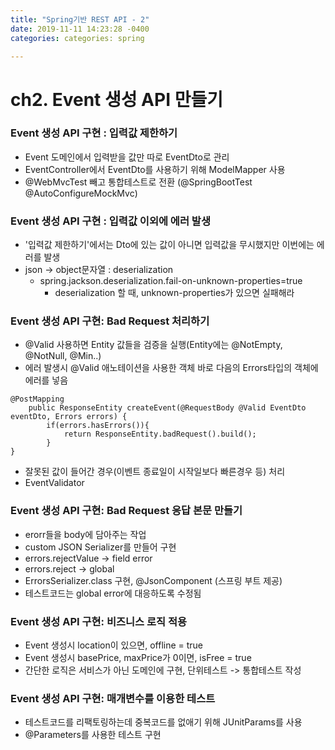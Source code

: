 ```yaml
---
title: "Spring기반 REST API - 2"
date: 2019-11-11 14:23:28 -0400
categories: categories: spring

---
```


ch2. Event 생성 API 만들기
========================

### Event 생성 API 구현 : 입력값 제한하기

- Event 도메인에서 입력받을 값만 따로 EventDto로 관리
- EventController에서 EventDto를 사용하기 위해 ModelMapper 사용
- @WebMvcTest 빼고 통합테스트로 전환 (@SpringBootTest @AutoConfigureMockMvc)

### Event 생성 API 구현 : 입력값 이외에 에러 발생
- '입력값 제한하기'에서는 Dto에 있는 값이 아니면 입력값을 무시했지만 이번에는 에러를 발생
- json -> object문자열 : deserialization
  - spring.jackson.deserialization.fail-on-unknown-properties=true
      - deserialization 할 때, unknown-properties가 있으면 실패해라
      
### Event 생성 API 구현: Bad Request 처리하기
- @Valid 사용하면 Entity 값들을 검증을 실행(Entity에는 @NotEmpty, @NotNull, @Min..)
- 에러 발생시 @Valid 애노테이션을 사용한 객체 바로 다음의 Errors타입의 객체에 에러를 넣음
```
@PostMapping
    public ResponseEntity createEvent(@RequestBody @Valid EventDto eventDto, Errors errors) {
        if(errors.hasErrors()){
            return ResponseEntity.badRequest().build();
        }
}
```

- 잘못된 값이 들어간 경우(이벤트 종료일이 시작일보다 빠른경우 등) 처리
- EventValidator

### Event 생성 API 구현: Bad Request 응답 본문 만들기
- erorr들을 body에 담아주는 작업 
- custom JSON Serializer를 만들어 구현
- errors.rejectValue -> field error
- errors.reject -> global 
- ErrorsSerializer.class 구현, @JsonComponent (스프링 부트 제공)
- 테스트코드는 global error에 대응하도록 수정됨

### Event 생성 API 구현: 비즈니스 로직 적용
- Event 생성시 location이 있으면, offline = true
- Event 생성시 basePrice, maxPrice가 0이면, isFree = true
- 간단한 로직은 서비스가 아닌 도메인에 구현, 단위테스트 -> 통합테스트 작성

### Event 생성 API 구현: 매개변수를 이용한 테스트
- 테스트코드를 리팩토링하는데 중복코드를 없애기 위해 JUnitParams를 사용
- @Parameters를 사용한 테스트 구현